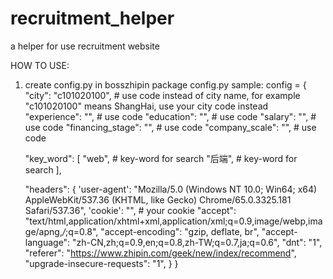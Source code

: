 # recruitment_helper
a helper for use recruitment website

HOW TO USE:

1. create config.py in bosszhipin package
config.py sample:
config = {
    "city": "c101020100", # use code instead of city name, for example "c101020100" means ShangHai, use your city code instead
    "experience": "", # use code
    "education": "", # use code
    "salary": "", # use code
    "financing_stage": "", # use code
    "company_scale": "", # use code

    "key_word": [
        "web", # key-word for search
        "后端", # key-word for search
    ],

    "headers": {
        'user-agent': "Mozilla/5.0 (Windows NT 10.0; Win64; x64) AppleWebKit/537.36 (KHTML, like Gecko) Chrome/65.0.3325.181 Safari/537.36",
        'cookie': "", # your cookie
        "accept": "text/html,application/xhtml+xml,application/xml;q=0.9,image/webp,image/apng,*/*;q=0.8",
        "accept-encoding": "gzip, deflate, br",
        "accept-language": "zh-CN,zh;q=0.9,en;q=0.8,zh-TW;q=0.7,ja;q=0.6",
        "dnt": "1",
        "referer": "https://www.zhipin.com/geek/new/index/recommend",
        "upgrade-insecure-requests": "1",
    }
}
